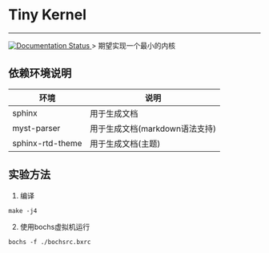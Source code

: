 # Tiny Kernel

<hr/>

<a href='https://tiny-kernel.readthedocs.io/zh_CN/latest/?badge=latest'>
    <img src='https://readthedocs.org/projects/tiny-kernel/badge/?version=latest' alt='Documentation Status' />
</a>
> 期望实现一个最小的内核
    

## 依赖环境说明

|环境|说明|
|---|---|
|sphinx|用于生成文档|
|myst-parser|用于生成文档(markdown语法支持)|
|sphinx-rtd-theme|用于生成文档(主题)|

## 实验方法

1. 编译
```shell
make -j4
```

2. 使用bochs虚拟机运行
```shell
bochs -f ./bochsrc.bxrc
```
